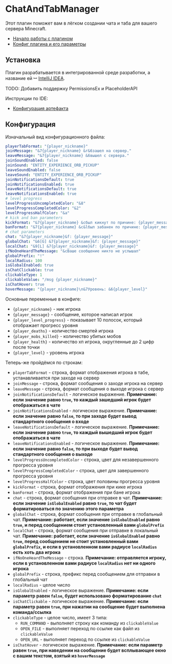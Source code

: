 # ChatAndTabManager
Этот плагин поможет вам в лёгком создании чата и таба для вашего сервера Minecraft.
- [Начало работы с плагином](#Установка)
- [Конфиг плагина и его параметры](#Конфигурация)
## Установка
Плагин разрабатывается в интегрированной среде разработки, а название ей ꟷ [IntelliJ IDEA](https://jetbrains.com/idea/).

TODO: Добавить поддержку PermissionsEx и PlaceholderAPI

Инструкции по IDE:
* [Конфигурация артефакта](https://www.jetbrains.com/help/idea/working-with-artifacts.html#configure_artifact)
## Конфигурация
Изначальный вид конфигурационного файла:
```yaml
playerTabFormat: "{player_nickname}"
joinMessage: "&7{player_nickname} &r&6зашел на сервер."
leaveMessage: "&7{player_nickname} &6вышел с сервера."
joinSoundEnabled: false
joinSound: "ENTITY_EXPERIENCE_ORB_PICKUP"
leaveSoundEnabled: false
leaveSound: "ENTITY_EXPERIENCE_ORB_PICKUP"
joinNotificationsDefault: true
joinNotificationsEnabled: true
leaveNotificationsDefault: true
leaveNotificationsEnabled: true
# level progress
levelProgressUncompletedColor: "&8"
levelProgressCompletedColor: "&2"
levelProgressHalfColor: "&a"
# kick and ban parameters
kickFormat: "&7{player_nickname} &cбыл кикнут по причине: {player_message}"
banFormat: "&7{player_nickname} &c&lбыл забанен по причине: {player_message}"
# chat parameters
chat: "&7{player_nickname}&f: {player_message}"
globalChat: "&6[G] &7{player_nickname}&f: {player_message}"
localChat: "&9[L] &7{player_nickname}&f: {player_message}"
ifNoOneHeardTheMessage: "&cВаше сообщение никто не услышал"
globalPrefix: "!"
localRadius: 100
isGlobalEnabled: true
isChatClickable: true
clickableType: 1
clickableValue: "/msg {player_nickname}"
isChatHover: true
hoverMessage: "{player_nickname}\n&7Уровень: &6{player_level}"
```

Основные переменные в конфиге:
* `{player_nickname}` - ник игрока
* `{player_message}` - сообщение, которое написал игрок
* `{player_level_progress}` - показывает 10 полосок, который отображает прогресс уровня
* `{player_deaths}` - количество смертей игрока
* `{player_mobs_killed}` - количество убитых мобов
* `{player_health}` - количество хп игрока, округленные до 2 цифр после точки
* `{player_level}` - уровень игрока

Теперь-же пройдёмся по строкам:
* `playerTabFormat` - строка, формат отображения игрока в табе, устанавливается при заходе на сервер
* `joinMessage` - строка, формат сообщения о заходе игрока на сервер
* `leaveMessage` - строка, формат сообщения о выходе игрока с сервер
* `joinNotificationsDefault` - логическое выражение. **Примечание: если значение равно `true`, то каждый зашедший игрок будет отображаться в чате**
* `joinNotificationsEnabled` - логическое выражение. **Примечание: если значение равно `false`, то при заходе будет вывод стандартного сообщения о входе**
* `leaveNotificationsDefault` - логическое выражение. **Примечание: если значение равно `true`, то каждый вышедший игрок будет отображаться в чате**
* `leaveNotificationsEnabled` - логическое выражение. **Примечание: если значение равно `false`, то при выходе будет вывод стандартного сообщения о выходе**
* `levelProgressUncompletedColor` - строка, цвет для незавершенного прогресса уровня
* `levelProgressCompletedColor` - строка, цвет для завершенного прогресса уровня
* `levelProgressHalfColor` - строка, цвет половины прогресса уровня
* `kickFormat` - строка, формат отображения при кике игрока
* `banFormat` - строка, формат отображения при бане игрока
* `chat` - строка, формат сообщения при отправке в чат. **Примечание: если значение `isGlobalEnabled` равно `true`, то чат будет форматироваться по значению этого параметра**
* `globalChat` - строка, формат сообщения при отправке в глобальный чат. **Примечание: работает, если значение `isGlobalEnabled` равно `true`, и перед сообщением стоит установленный вами `globalPrefix`**
* `localChat` - строка, формат сообщения при отправке в локальный чат. **Примечание: работает, если значение `isGlobalEnabled` равно `true`, перед сообщением не стоит установленный вами `globalPrefix`, и если в установленном вами радиусе `localRadius` есть хоть два игрока**
* `ifNoOneHeardTheMessage` - строка. **Примечание: отправляется игроку, если в установленном вами радиусе `localRadius` нет ни одного игрока**
* `globalPrefix` - строка, префикс перед сообщением для отправки в глобальный чат
* `localRadius` - целое число
* `isGlobalEnabled` - логическое выражение. **Примечание: если параметр равен `false`, будет использовано форматирование `chat`**
* `isChatClickable` - логическое выражение. **Примечание: если параметр равен `true`, при нажатии на сообщение будет выполнена команда/ссылка**
* `clickableType` - целое число, имеет 3 типа:
  * `RUN_COMMAND` - выполняет строку как команду из `clickableValue`
  * `OPEN_FILE` - выполняет переход по ссылке как файл из `clickableValue`
  * `OPEN_URL` - выполняет переход по ссылке из `clickableValue`
* `isChatHover` - логическое выражение. **Примечание: если параметр равен `true`, при наведении на сообщение будет всплывающее окно с вашим текстом, взятый из `hoverMessage`**
